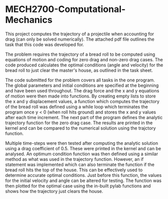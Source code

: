 # MECH2700-Computational-Mechanics
This project computes the trajectory of a projectile when accounting for drag (can only be solved numerically). The attached pdf file outlines the task that this code was developed for.

The problem requires the trajectory of a bread roll to be computed using equations of motion and coding for zero drag and non-zero drag cases. The code produced calculates the optimal conditions (angle and velocity) for the bread roll to just clear the master's house, as outlined in the task sheet. 

The code submitted for the problem covers all tasks in the one program. The global parameters and initial conditions are specified at the beginning and have been used throughout. The drag force and the x and y equations of motion were then made into functions. By creating empty lists to store the x and y displacement values, a function which computes the trajectory of the bread roll was defined using a while loop which terminates the program once y < 0 (when roll hits ground) and stores the x and y values after each time increment. The next part of the program defines the analytic trajectory function for the zero drag case. The results are printed in the kernel and can be compared to the numerical solution using the trajctory function. 

Multiple time-steps were then tested after computing the analytic solution using a drag coefficient of 0.5. These were printed in the kernel and can be analysed. An optimum condition function was then defined using a similar method as what was used in the trajectory function. However, an if statement was implemented which can also terminate the function if the bread roll hits the top of the house. This can be effectively used to determine  accurate optimal conditions. Just before this function, the values for the initial velocity and angle can be altered for testing. The function was then plotted for the optimal case using the in-built pylab functions and shows how the trajectory just clears the house.
